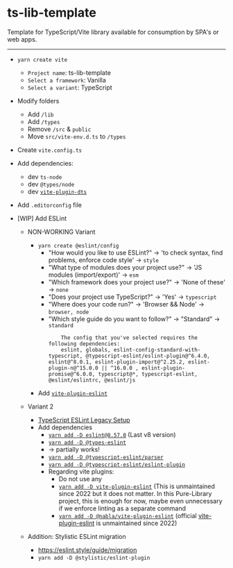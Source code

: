 # ts-lib-template
Template for TypeScript/Vite library available for consumption by SPA's or web apps.

---

* `yarn create vite`
	* `Project name`: ts-lib-template
	* `Select a framework`: Vanilla
	* `Select a variant`: TypeScript

* Modify folders
	* Add `/lib`
	* Add `/types`
	* Remove `/src` & `public`
	* Move `src/vite-env.d.ts` to `/types`

* Create `vite.config.ts`

* Add dependencies:
	* dev `ts-node`
	* dev `@types/node`
	* dev [`vite-plugin-dts`](https://www.npmjs.com/package/vite-plugin-dts)

* Add `.editorconfig` file

* [WIP] Add ESLint
	* NON-WORKING Variant
		* `yarn create @eslint/config`
			* "How would you like to use ESLint?" → 'to check syntax, find problems, enforce code style' → `style`
			* "What type of modules does your project use?" → 'JS modules (import/export)' → `esm`
			* "Which framework does your project use?" → 'None of these' → `none`
			* "Does your project use TypeScript?" → 'Yes' → `typescript`
			* "Where does your code run?" → 'Browser && Node' → `browser, node`
			* "Which style guide do you want to follow?" → "Standard" → `standard`
				```
					The config that you've selected requires the following dependencies:
					eslint, globals, eslint-config-standard-with-typescript, @typescript-eslint/eslint-plugin@^6.4.0, eslint@^8.0.1, eslint-plugin-import@^2.25.2, eslint-plugin-n@^15.0.0 || ^16.0.0 , eslint-plugin-promise@^6.0.0, typescript@*, typescript-eslint, @eslint/eslintrc, @eslint/js
				```
		* Add [`vite-plugin-eslint`](https://www.npmjs.com/package/vite-plugin-eslint)

	* Variant 2
		* [TypeScript ESLint Legacy Setup](https://typescript-eslint.io/getting-started/legacy-eslint-setup)
		* Add dependencies
			* [`yarn add -D eslint@8.57.0`](https://www.npmjs.com/package/eslint/v/8.57.0) (Last v8 version)
			* [`yarn add -D @types-eslint`](https://www.npmjs.com/package/@types/eslint)
			* → partially works!
			* [`yarn add -D @typescript-eslint/parser`](https://www.npmjs.com/package/@typescript-eslint/parser)
			* [`yarn add -D @typescript-eslint/eslint-plugin`](https://www.npmjs.com/package/@typescript-eslint/eslint-plugin)
			* Regarding vite plugins:
				* Do not use any
				* [`yarn add -D vite-plugin-eslint`](https://www.npmjs.com/package/vite-plugin-eslint) (This is unmaintained since 2022 but it does not matter. In this Pure-Library project, this is enough for now, maybe even unnecessary if we enforce linting as a separate command
				* [`yarn add -D @nabla/vite-plugin-eslint`](https://www.npmjs.com/package/@nabla/vite-plugin-eslint) (official [vite-plugin-eslint](https://www.npmjs.com/package/vite-plugin-eslint) is unmaintained since 2022)

	* Addition: Stylistic ESLint migration
		* https://eslint.style/guide/migration
		* `yarn add -D @stylistic/eslint-plugin`
